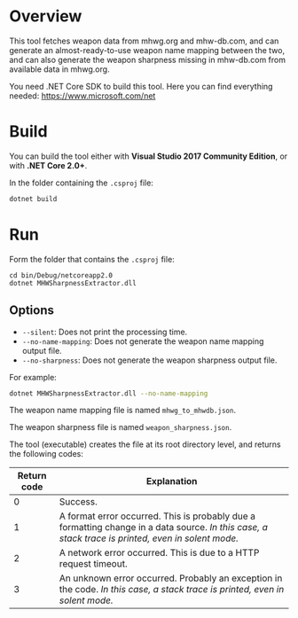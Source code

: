 # Overview

This tool fetches weapon data from mhwg.org and mhw-db.com, and can generate an almost-ready-to-use weapon name mapping between the two, and can also generate the weapon sharpness missing in mhw-db.com from available data in mhwg.org.

You need .NET Core SDK to build this tool. Here you can find everything needed: https://www.microsoft.com/net

# Build

You can build the tool either with **Visual Studio 2017 Community Edition**, or with **.NET Core 2.0+**.

In the folder containing the `.csproj` file:

```bash
dotnet build
```

# Run

Form the folder that contains the `.csproj` file:

```
cd bin/Debug/netcoreapp2.0
dotnet MHWSharpnessExtractor.dll
```

## Options

- `--silent`: Does not print the processing time.
- `--no-name-mapping`: Does not generate the weapon name mapping output file.
- `--no-sharpness`: Does not generate the weapon sharpness output file.

For example:

```bash
dotnet MHWSharpnessExtractor.dll --no-name-mapping
```

The weapon name mapping file is named `mhwg_to_mhwdb.json`.

The weapon sharpness file is named `weapon_sharpness.json`.

The tool (executable) creates the file at its root directory level, and returns the following codes:

| Return code | Explanation |
|---|---|
| 0 | Success. |
| 1 | A format error occurred. This is probably due a formatting change in a data source. *In this case, a stack trace is printed, even in solent mode.* |
| 2 | A network error occurred. This is due to a HTTP request timeout. |
| 3 | An unknown error occurred. Probably an exception in the code. *In this case, a stack trace is printed, even in solent mode.* |
